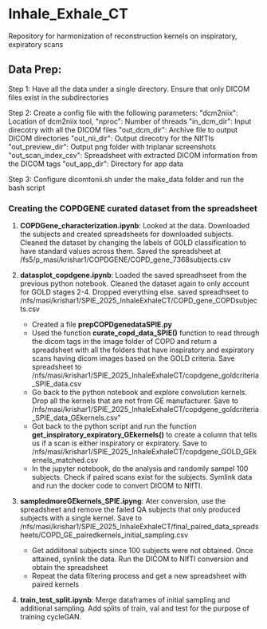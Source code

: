 # Inhale_Exhale_CT
Repository for harmonization of reconstruction kernels on inspiratory, expiratory scans


## Data Prep: 
Step 1: Have all the data under a single directory. Ensure that only DICOM files exist in the subdirectories 

Step 2: Create a config file with the following parameters: 
    "dcm2niix": Location of dcm2niix tool,
    "nproc": Number of threads
    "in_dcm_dir": Input direcotry with all the DICOM files
    "out_dcm_dir": Archive file to output DICOM directories
    "out_nii_dir": Output direcotry for the NIfTIs
    "out_preview_dir": Output png folder with triplanar screenshots
    "out_scan_index_csv": Spreadsheet with extracted DICOM information from the DICOM tags
    "out_app_dir": Directory for app data 

Step 3: Configure dicomtonii.sh under the make_data folder and run the bash script


### Creating the COPDGENE curated dataset from the spreadsheet 
1) **COPDGene_characterization.ipynb**: Looked at the data. Downloaded the subjects and created spreadsheets for downloaded subjects. Cleaned the dataset by changing the labels of GOLD classification to have standard values across them. Saved the spreadsheet at /fs5/p_masi/krishar1/COPDGENE/COPD_gene_7368subjects.csv

2) **datasplot_copdgene.ipynb**: Loaded the saved spreadhseet from the previous python notebook. Cleaned the dataset again to only account for GOLD stages 2-4. Dropped everything else. saved spreadhseet to /nfs/masi/krishar1/SPIE_2025_InhaleExhaleCT/COPD_gene_COPDsubjects.csv
    - Created a file **prepCOPDgenedataSPIE.py**
    - Used the function **curate_copd_data_SPIE()** function to read through the dicom tags in the image folder of COPD and return a spreadsheet with all the folders that have inspiratory and expiratory scans having dicom images based on the GOLD criteria. Save spreadsheet to /nfs/masi/krishar1/SPIE_2025_InhaleExhaleCT/copdgene_goldcriteria_SPIE_data.csv
    -  Go back to the python notebook and explore convolution kernels. Drop all the kernels that are not from GE manufacturer. Save to /nfs/masi/krishar1/SPIE_2025_InhaleExhaleCT/copdgene_goldcriteria_SPIE_data_GEkernels.csv"
    - Got back to the python script and run the function **get_inspiratory_expiratory_GEkernels()** to create a column that tells us if a scan is either inspiratory or expiratory. Save to /nfs/masi/krishar1/SPIE_2025_InhaleExhaleCT/copdgene_GOLD_GEkernels_matched.csv
    - In the jupyter notebook, do the analysis and randomly sampel 100 subjects. Check if paired scans exist for the subjects. Symlink data and run the docker code to convert DICOM to NIfTI. 

3) **sampledmoreGEkernels_SPIE.ipyng**: Ater conversion, use the spreadsheet and remove the failed QA subjects that only produced subjects with a single kernel. Save to /nfs/masi/krishar1/SPIE_2025_InhaleExhaleCT/final_paired_data_spreadsheets/COPD_GE_pairedkernels_initial_sampling.csv
    - Get addiitonal subjects since 100 subjects were not obtained. Once attained, synlink the data. Run the DICOM to NIfTI conversion and obtain the spreadsheet
    - Repeat the data filtering process and get a new spreadsheet with paired kernels 

4) **train_test_split.ipynb**: Merge dataframes of initial sampling and additional sampling. Add splits of train, val and test for the purpose of training cycleGAN.

